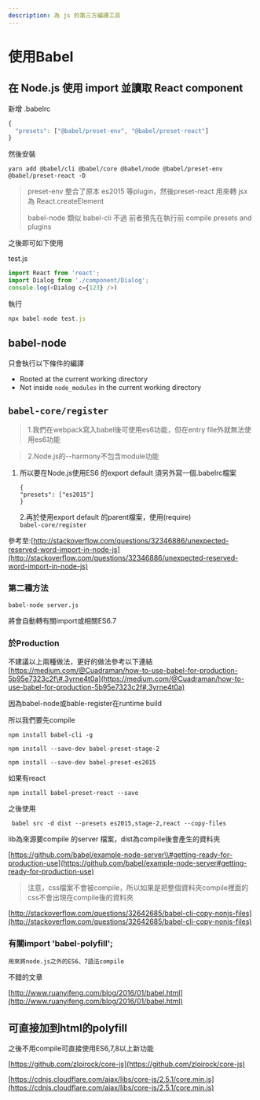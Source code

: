 ```yaml
---
description: 為 js 的第三方編譯工具
---
```


# 使用Babel

## 在 Node.js 使用 import 並讀取 React component

新增 .babelrc

```javascript
{
  "presets": ["@babel/preset-env", "@babel/preset-react"]
}
```

然後安裝

```text
yarn add @babel/cli @babel/core @babel/node @babel/preset-env @babel/preset-react -D
```

> preset-env 整合了原本 es2015 等plugin，然後preset-react 用來轉 jsx 為 React.createElement
>
> babel-node 類似 babel-cli 不過 前者預先在執行前 compile presets and plugins

之後即可如下使用

test.js

```javascript
import React from 'react';
import Dialog from './component/Dialog';
console.log(<Dialog c={123} />)
```

執行

```javascript
npx babel-node test.js
```

## babel-node

只會執行以下條件的編譯

* Rooted at the current working directory
* Not inside `node_modules` in the current working directory

## `babel-core/register`

> 1.我們在webpack寫入babel後可使用es6功能，但在entry file外就無法使用es6功能

> 2.Node.js的--harmony不包含module功能

1. 所以要在Node.js使用ES6 的export default 須另外寫一個.babelrc檔案

   ```text
   {
   "presets": ["es2015"]
   }
   ```

   2.再於使用export default 的parent檔案，使用\(require\)  
   `babel-core/register`

參考至:[http://stackoverflow.com/questions/32346886/unexpected-reserved-word-import-in-node-js](http://stackoverflow.com/questions/32346886/unexpected-reserved-word-import-in-node-js)

### 第二種方法

```text
babel-node server.js
```

將會自動轉有關import或相關ES6.7

### 於Production

不建議以上兩種做法，更好的做法參考以下連結  
[https://medium.com/@Cuadraman/how-to-use-babel-for-production-5b95e7323c2f\#.3yrne4t0a](https://medium.com/@Cuadraman/how-to-use-babel-for-production-5b95e7323c2f#.3yrne4t0a)

因為babel-node或bable-register在runtime build

所以我們要先compile

```text
npm install babel-cli -g

npm install --save-dev babel-preset-stage-2

npm install --save-dev babel-preset-es2015
```

如果有react

```text
npm install babel-preset-react --save
```

之後使用

```text
 babel src -d dist --presets es2015,stage-2,react --copy-files
```

lib為來源要compile 的server 檔案，dist為compile後會產生的資料夾

[https://github.com/babel/example-node-server\\#getting-ready-for-production-use](https://github.com/babel/example-node-server#getting-ready-for-production-use)

> 注意，css檔案不會被compile，所以如果是把整個資料夾compile裡面的css不會出現在compile後的資料夾

[http://stackoverflow.com/questions/32642685/babel-cli-copy-nonjs-files](http://stackoverflow.com/questions/32642685/babel-cli-copy-nonjs-files)

### 有關import 'babel-polyfill';

```text
用來將node.js之外的ES6、7語法compile
```

不錯的文章

[http://www.ruanyifeng.com/blog/2016/01/babel.html](http://www.ruanyifeng.com/blog/2016/01/babel.html)

## 可直接加到html的polyfill

之後不用compile可直接使用ES6,7,8以上新功能

[https://github.com/zloirock/core-js](https://github.com/zloirock/core-js)

[https://cdnjs.cloudflare.com/ajax/libs/core-js/2.5.1/core.min.js](https://cdnjs.cloudflare.com/ajax/libs/core-js/2.5.1/core.min.js)


